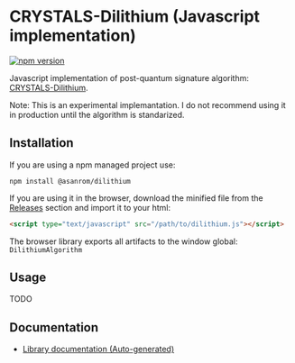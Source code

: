 # CRYSTALS-Dilithium (Javascript implementation)

[![npm version](https://badge.fury.io/js/%40asanrom%2Fdilithium.svg)](https://badge.fury.io/js/%40asanrom%2Fdilithium)

Javascript implementation of post-quantum signature algorithm: [CRYSTALS-Dilithium](https://pq-crystals.org/dilithium).

Note: This is an experimental implemantation. I do not recommend using it in production until the algorithm is standarized.

## Installation

If you are using a npm managed project use:

```
npm install @asanrom/dilithium
```

If you are using it in the browser, download the minified file from the [Releases](https://github.com/AgustinSRG/crystals-dilithium-js/tags) section and import it to your html:

```html
<script type="text/javascript" src="/path/to/dilithium.js"></script>
```

The browser library exports all artifacts to the window global: `DilithiumAlgorithm`

## Usage

TODO

## Documentation

 - [Library documentation (Auto-generated)](https://agustinsrg.github.io/crystals-dilithium-js/)
